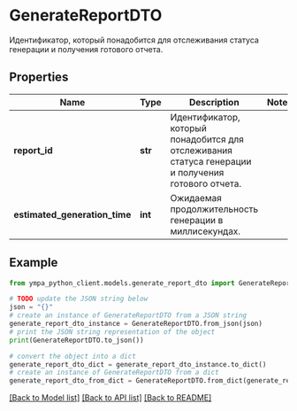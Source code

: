# GenerateReportDTO

Идентификатор, который понадобится для отслеживания статуса генерации и получения готового отчета.

## Properties

Name | Type | Description | Notes
------------ | ------------- | ------------- | -------------
**report_id** | **str** | Идентификатор, который понадобится для отслеживания статуса генерации и получения готового отчета. | 
**estimated_generation_time** | **int** | Ожидаемая продолжительность генерации в миллисекундах. | 

## Example

```python
from ympa_python_client.models.generate_report_dto import GenerateReportDTO

# TODO update the JSON string below
json = "{}"
# create an instance of GenerateReportDTO from a JSON string
generate_report_dto_instance = GenerateReportDTO.from_json(json)
# print the JSON string representation of the object
print(GenerateReportDTO.to_json())

# convert the object into a dict
generate_report_dto_dict = generate_report_dto_instance.to_dict()
# create an instance of GenerateReportDTO from a dict
generate_report_dto_from_dict = GenerateReportDTO.from_dict(generate_report_dto_dict)
```
[[Back to Model list]](../README.md#documentation-for-models) [[Back to API list]](../README.md#documentation-for-api-endpoints) [[Back to README]](../README.md)


